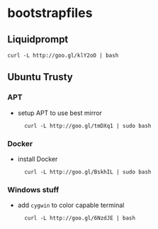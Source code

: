 bootstrapfiles
==============

Liquidprompt
------------

    curl -L http://goo.gl/klY2oO | bash


Ubuntu Trusty
-------------

### APT

- setup APT to use best mirror

        curl -L http://goo.gl/tmDXq1 | sudo bash

### Docker

- install Docker

        curl -L http://goo.gl/BskhIL | sudo bash

### Windows stuff

- add `cygwin` to color capable terminal

        curl -L http://goo.gl/6NzdJE | bash
